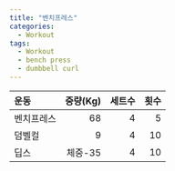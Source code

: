 ```yaml
---
title: "벤치프레스"
categories:
  - Workout
tags:
  - Workout
  - bench press
  - dumbbell curl
---
```

|운동|중량(Kg)|세트수|횟수|
|:---|---:|---:|---:|
|벤치프레스|68|4|5|
|덤벨컬|9|4|10|
|딥스|체중-35|4|10|
